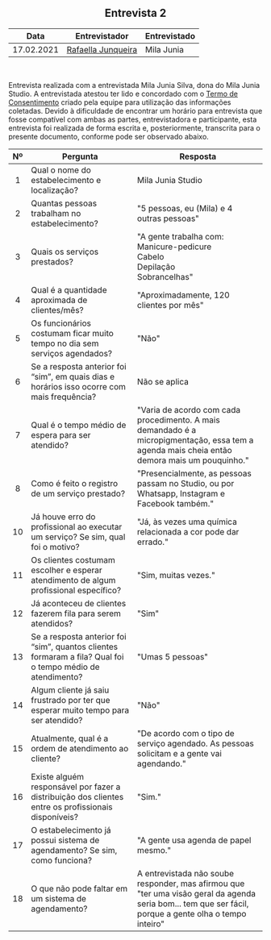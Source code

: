 ## <center>Entrevista 2
|Data | Entrevistador | Entrevistado |
| -- | -- | -- |
| 17.02.2021 | [Rafaella Junqueira](https://github.com/RafaellaJunqueira) | Mila Junia |

<br>

Entrevista realizada com a entrevistada Mila Junia Silva, dona do Mila Junia Studio. A entrevistada atestou ter lido e concordado com o [Termo de Consentimento](../img/termo-consentimento.png) criado pela equipe para utilização das informações coletadas. Devido à dificuldade de encontrar um horário para entrevista que fosse compatível com ambas as partes, entrevistadora e participante, esta entrevista foi realizada de forma escrita e, posteriormente, transcrita para o presente documento, conforme pode ser observado abaixo.
<br>

Nº | Pergunta | Resposta |
:--: | -- | -- |
1 | Qual o nome do estabelecimento e localização? | Mila Junia Studio
2| Quantas pessoas trabalham no estabelecimento? | "5 pessoas, eu (Mila) e 4 outras pessoas"
3| Quais os serviços prestados? | "A gente trabalha com:<br>Manicure-pedicure<br>Cabelo<br>Depilação<br>Sobrancelhas"
4| Qual é a quantidade aproximada de clientes/mês? | "Aproximadamente, 120 clientes por mês"
5| Os funcionários costumam ficar muito tempo no dia sem serviços agendados? | "Não"
6| Se a resposta anterior foi “sim”, em quais dias e horários isso ocorre com mais frequência? | Não se aplica
7| Qual é o tempo médio de espera para ser atendido? | "Varia de acordo com cada procedimento. A mais demandado é a micropigmentação, essa tem a agenda mais cheia então demora mais um pouquinho." 
8| Como é feito o registro de um serviço prestado? | "Presencialmente, as pessoas passam no Studio, ou por Whatsapp, Instagram e Facebook também."
10| Já houve erro do profissional ao executar um serviço? Se sim, qual foi o motivo? | "Já, às vezes uma química relacionada a cor pode dar errado."
11| Os clientes costumam escolher e esperar atendimento de algum profissional específico? | "Sim, muitas vezes."
12| Já aconteceu de clientes fazerem fila para serem atendidos? | "Sim"
13| Se a resposta anterior foi “sim”, quantos clientes formaram a fila? Qual foi o tempo médio de atendimento? | "Umas 5 pessoas" | "Entre 15 e 30 min"
14| Algum cliente já saiu frustrado por ter que esperar muito tempo para ser atendido? | "Não"
15| Atualmente, qual é a ordem de atendimento ao cliente? | "De acordo com o tipo de serviço agendado. As pessoas solicitam e a gente vai agendando."
16| Existe alguém responsável por fazer a distribuição dos clientes entre os profissionais disponíveis? | "Sim."
17| O estabelecimento já possui sistema de agendamento? Se sim, como funciona? | "A gente usa agenda de papel mesmo."
18| O que não pode faltar em um sistema de agendamento? | A entrevistada não soube responder, mas afirmou que "ter uma visão geral da agenda seria bom... tem que ser fácil, porque a gente olha o tempo inteiro"